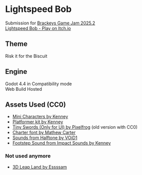 # Lightspeed Bob
Submission for [Brackeys Game Jam 2025.2](https://itch.io/jam/brackeys-14)  
[Lightspeed Bob - Play on Itch.io](https://t3snake.itch.io/lightspeed-bob)  

## Theme
Risk it for the Biscuit

## Engine
Godot 4.4 in Compatibility mode  
Web Build Hosted

## Assets Used (CC0)
- [Mini Characters by Kenney](https://kenney.nl/assets/mini-characters-1)  
- [Platformer kit by Kenney](https://kenney.nl/assets/platformer-kit)  
- [Tiny Swords (Only for UI) by Pixelfrog](https://pixelfrog-assets.itch.io/tiny-swords) (old version with CC0)  
- [Charter font by Mathew Carter](https://practicaltypography.com/charter.html)  
- [Sounds from Halftone by VOiD1](https://void1gaming.itch.io/halftone-sound-effects-pack-lite)  
- [Footstep Sound from Impact Sounds by Kenney](https://kenney.nl/assets/impact-sounds)  

### Not used anymore
- [3D Leap Land by Essssam](https://essssam.itch.io/3d-leap-land)  
